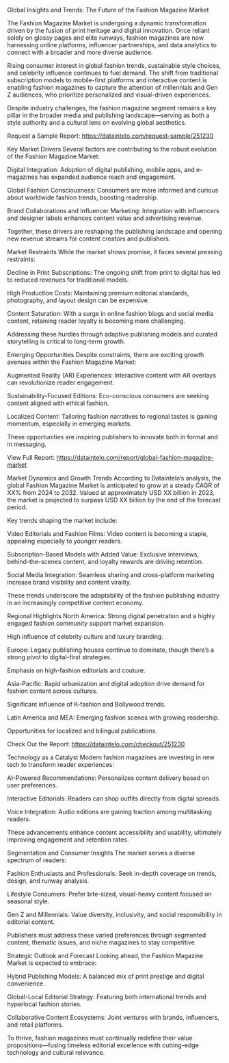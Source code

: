 Global Insights and Trends: The Future of the Fashion Magazine Market

The Fashion Magazine Market is undergoing a dynamic transformation driven by the fusion of print heritage and digital innovation. Once reliant solely on glossy pages and elite runways, fashion magazines are now harnessing online platforms, influencer partnerships, and data analytics to connect with a broader and more diverse audience.

Rising consumer interest in global fashion trends, sustainable style choices, and celebrity influence continues to fuel demand. The shift from traditional subscription models to mobile-first platforms and interactive content is enabling fashion magazines to capture the attention of millennials and Gen Z audiences, who prioritize personalized and visual-driven experiences.

Despite industry challenges, the fashion magazine segment remains a key pillar in the broader media and publishing landscape—serving as both a style authority and a cultural lens on evolving global aesthetics.

Request a Sample Report:
https://dataintelo.com/request-sample/251230

Key Market Drivers
Several factors are contributing to the robust evolution of the Fashion Magazine Market:

Digital Integration: Adoption of digital publishing, mobile apps, and e-magazines has expanded audience reach and engagement.

Global Fashion Consciousness: Consumers are more informed and curious about worldwide fashion trends, boosting readership.

Brand Collaborations and Influencer Marketing: Integration with influencers and designer labels enhances content value and advertising revenue.

Together, these drivers are reshaping the publishing landscape and opening new revenue streams for content creators and publishers.

Market Restraints
While the market shows promise, it faces several pressing restraints:

Decline in Print Subscriptions: The ongoing shift from print to digital has led to reduced revenues for traditional models.

High Production Costs: Maintaining premium editorial standards, photography, and layout design can be expensive.

Content Saturation: With a surge in online fashion blogs and social media content, retaining reader loyalty is becoming more challenging.

Addressing these hurdles through adaptive publishing models and curated storytelling is critical to long-term growth.

Emerging Opportunities
Despite constraints, there are exciting growth avenues within the Fashion Magazine Market:

Augmented Reality (AR) Experiences: Interactive content with AR overlays can revolutionize reader engagement.

Sustainability-Focused Editions: Eco-conscious consumers are seeking content aligned with ethical fashion.

Localized Content: Tailoring fashion narratives to regional tastes is gaining momentum, especially in emerging markets.

These opportunities are inspiring publishers to innovate both in format and in messaging.

View Full Report:
https://dataintelo.com/report/global-fashion-magazine-market

Market Dynamics and Growth Trends
According to Dataintelo’s analysis, the global Fashion Magazine Market is anticipated to grow at a steady CAGR of XX% from 2024 to 2032. Valued at approximately USD XX billion in 2023, the market is projected to surpass USD XX billion by the end of the forecast period.

Key trends shaping the market include:

Video Editorials and Fashion Films: Video content is becoming a staple, appealing especially to younger readers.

Subscription-Based Models with Added Value: Exclusive interviews, behind-the-scenes content, and loyalty rewards are driving retention.

Social Media Integration: Seamless sharing and cross-platform marketing increase brand visibility and content virality.

These trends underscore the adaptability of the fashion publishing industry in an increasingly competitive content economy.

Regional Highlights
North America:
Strong digital penetration and a highly engaged fashion community support market expansion.

High influence of celebrity culture and luxury branding.

Europe:
Legacy publishing houses continue to dominate, though there’s a strong pivot to digital-first strategies.

Emphasis on high-fashion editorials and couture.

Asia-Pacific:
Rapid urbanization and digital adoption drive demand for fashion content across cultures.

Significant influence of K-fashion and Bollywood trends.

Latin America and MEA:
Emerging fashion scenes with growing readership.

Opportunities for localized and bilingual publications.

Check Out the Report:
https://dataintelo.com/checkout/251230

Technology as a Catalyst
Modern fashion magazines are investing in new tech to transform reader experiences:

AI-Powered Recommendations: Personalizes content delivery based on user preferences.

Interactive Editorials: Readers can shop outfits directly from digital spreads.

Voice Integration: Audio editions are gaining traction among multitasking readers.

These advancements enhance content accessibility and usability, ultimately improving engagement and retention rates.

Segmentation and Consumer Insights
The market serves a diverse spectrum of readers:

Fashion Enthusiasts and Professionals: Seek in-depth coverage on trends, design, and runway analysis.

Lifestyle Consumers: Prefer bite-sized, visual-heavy content focused on seasonal style.

Gen Z and Millennials: Value diversity, inclusivity, and social responsibility in editorial content.

Publishers must address these varied preferences through segmented content, thematic issues, and niche magazines to stay competitive.

Strategic Outlook and Forecast
Looking ahead, the Fashion Magazine Market is expected to embrace:

Hybrid Publishing Models: A balanced mix of print prestige and digital convenience.

Global-Local Editorial Strategy: Featuring both international trends and hyperlocal fashion stories.

Collaborative Content Ecosystems: Joint ventures with brands, influencers, and retail platforms.

To thrive, fashion magazines must continually redefine their value propositions—fusing timeless editorial excellence with cutting-edge technology and cultural relevance.
